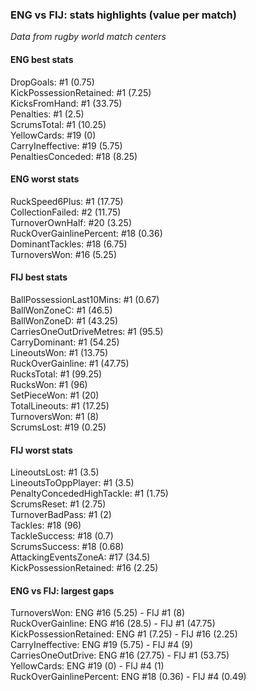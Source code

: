 ### ENG vs FIJ: stats highlights (value per match)

_Data from rugby world match centers_

#### ENG best stats

DropGoals: #1 (0.75)  
KickPossessionRetained: #1 (7.25)  
KicksFromHand: #1 (33.75)  
Penalties: #1 (2.5)  
ScrumsTotal: #1 (10.25)  
YellowCards: #19 (0)  
CarryIneffective: #19 (5.75)  
PenaltiesConceded: #18 (8.25)

#### ENG worst stats

RuckSpeed6Plus: #1 (17.75)  
CollectionFailed: #2 (11.75)  
TurnoverOwnHalf: #20 (3.25)  
RuckOverGainlinePercent: #18 (0.36)  
DominantTackles: #18 (6.75)  
TurnoversWon: #16 (5.25)

#### FIJ best stats

BallPossessionLast10Mins: #1 (0.67)  
BallWonZoneC: #1 (46.5)  
BallWonZoneD: #1 (43.25)  
CarriesOneOutDriveMetres: #1 (95.5)  
CarryDominant: #1 (54.25)  
LineoutsWon: #1 (13.75)  
RuckOverGainline: #1 (47.75)  
RucksTotal: #1 (99.25)  
RucksWon: #1 (96)  
SetPieceWon: #1 (20)  
TotalLineouts: #1 (17.25)  
TurnoversWon: #1 (8)  
ScrumsLost: #19 (0.25)

#### FIJ worst stats

LineoutsLost: #1 (3.5)  
LineoutsToOppPlayer: #1 (3.5)  
PenaltyConcededHighTackle: #1 (1.75)  
ScrumsReset: #1 (2.75)  
TurnoverBadPass: #1 (2)  
Tackles: #18 (96)  
TackleSuccess: #18 (0.7)  
ScrumsSuccess: #18 (0.68)  
AttackingEventsZoneA: #17 (34.5)  
KickPossessionRetained: #16 (2.25)

#### ENG vs FIJ: largest gaps

TurnoversWon: ENG #16 (5.25) - FIJ #1 (8)  
RuckOverGainline: ENG #16 (28.5) - FIJ #1 (47.75)  
KickPossessionRetained: ENG #1 (7.25) - FIJ #16 (2.25)  
CarryIneffective: ENG #19 (5.75) - FIJ #4 (9)  
CarriesOneOutDrive: ENG #16 (27.75) - FIJ #1 (53.75)  
YellowCards: ENG #19 (0) - FIJ #4 (1)  
RuckOverGainlinePercent: ENG #18 (0.36) - FIJ #4 (0.49)

